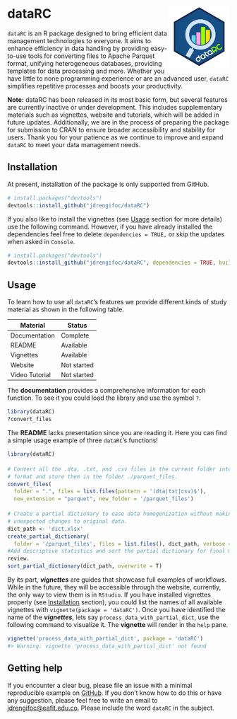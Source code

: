 
<!-- README.md is generated from README.Rmd. Please edit that file -->

# dataRC <img src="man/figures/logo.png" align="right" height="138" /></a>

<!-- badges: start -->
<!-- badges: end -->

`dataRC` is an R package designed to bring efficient data management
technologies to everyone. It aims to enhance efficiency in data handling
by providing easy-to-use tools for converting files to Apache Parquet
format, unifying heterogeneous databases, providing templates for data
processing and more. Whether you have little to none programming
experience or are an advanced user, `dataRC` simplifies repetitive
processes and boosts your productivity.

**Note:** dataRC has been released in its most basic form, but several
features are currently inactive or under development. This includes
supplementary materials such as vignettes, website and tutorials, which
will be added in future updates. Additionally, we are in the process of
preparing the package for submission to CRAN to ensure broader
accessibility and stability for users. Thank you for your patience as we
continue to improve and expand `dataRC` to meet your data management
needs.

## Installation

At present, installation of the package is only supported from GitHub.

``` r
# install.packages("devtools")
devtools::install_github("jdrengifoc/dataRC")
```

If you also like to install the vignettes (see [Usage](#usage) section
for more details) use the following command. However, if you have
already installed the dependencies feel free to delete
`dependencies = TRUE,` or skip the updates when asked in `Console`.

``` r
# install.packages("devtools")
devtools::install_github("jdrengifoc/dataRC", dependencies = TRUE, build_vignettes = TRUE)
```

## Usage

To learn how to use all `dataRC`’s features we provide different kinds
of study material as shown in the following table.

<div align="center">

| Material       | Status      |
|----------------|-------------|
| Documentation  | Complete    |
| README         | Available   |
| Vignettes      | Available   |
| Website        | Not started |
| Video Tutorial | Not started |

</div>

The **documentation** provides a comprehensive information for each
function. To see it you could load the library and use the symbol `?`.

``` r
library(dataRC)
?convert_files
```

The **README** lacks presentation since you are reading it. Here you can
find a simple usage example of three `dataRC`’s functions!

``` r
library(dataRC)

# Convert all the .dta, .txt, and .csv files in the current folder into Parquet
# format and store them in the folder ./parquet_files.
convert_files(
  folder = ".", files = list.files(pattern = '(dta|txt|csv)$'),
  new_extension = "parquet", new_folder = '/parquet_files')

# Create a partial dictionary to ease data homogenization without making
# unexpected changes to original data.
dict_path <- 'dict.xlsx'
create_partial_dictionary(
  folder = '/parquet_files', files = list.files(), dict_path, verbose = F)
#Add descriptive statistics and sort the partial dictionary for final manual
review.
sort_partial_dictionary(dict_path, overwrite = T)
```

By its part, ***vignettes*** are guides that showcase full examples of
workflows. While in the future, they will be accessible through the
website, currently, the only way to view them is in `RStudio`. If you
have installed vignettes properly (see [Installation](#installation)
section), you could list the names of all available vignettes with
`vignette(package = 'dataRC')`. Once you have identified the name of the
***vignettes***, lets say `process_data_with_partial_dict`, use the
following command to visualize it. The **vignette** will render in the
`help` pane.

``` r
vignette('process_data_with_partial_dict', package = 'dataRC')
#> Warning: vignette 'process_data_with_partial_dict' not found
```

## Getting help

If you encounter a clear bug, please file an issue with a minimal
reproducible example on
[GitHub](https://github.com/jdrengifoc/dataRC/tree/main). If you don’t
know how to do this or have any suggestion, please feel free to write an
email to <jdrengifoc@eafit.edu.co>. Please include the word `dataRC` in
the subject.
